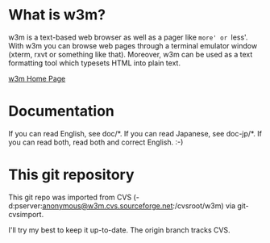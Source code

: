 # What is w3m? #

w3m is a text-based web browser as well as a pager like `more' or `less'. With w3m you can browse web pages through a terminal emulator window (xterm, rxvt or something like that). Moreover, w3m can be used as a text formatting tool which typesets HTML into plain text.

[w3m Home Page](http://w3m.sourceforge.net/)

# Documentation #

If you can read English, see doc/\*.
If you can read Japanese, see doc-jp/\*.
If you can read both, read both and correct English. :-)

# This git repository #

This git repo was imported from CVS (-d:pserver:anonymous@w3m.cvs.sourceforge.net:/cvsroot/w3m) via git-cvsimport.

I'll try my best to keep it up-to-date. The origin branch tracks CVS.

